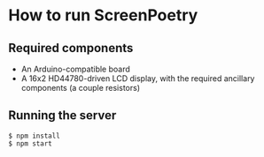 # How to run ScreenPoetry

## Required components

* An Arduino-compatible board
* A 16x2 HD44780-driven LCD display, with the required ancillary
  components (a couple resistors)

## Running the server

```
$ npm install
$ npm start
```

